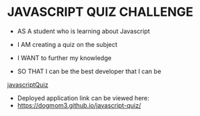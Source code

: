 # JAVASCRIPT QUIZ CHALLENGE

* AS A student who is learning about Javascript

* I AM creating a quiz on the subject

* I WANT to further my knowledge

* SO THAT I can be the best developer that I can be

[javascriptQuiz](assets/images/js-quiz.png)

* Deployed application link can be viewed here:
 * https://dogmom3.github.io/javascript-quiz/